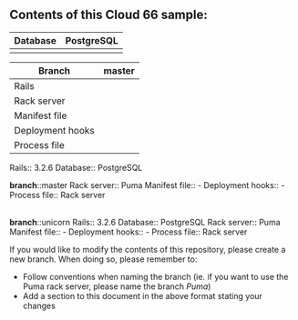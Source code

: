 ## Contents of this Cloud 66 sample:

| Database         | PostgreSQL    |
| ---------------- |:-------------:|
|                  |               |

| Branch           | master        |
| ---------------- |:-------------:|
| Rails            |               |
| Rack server      |               |
| Manifest file    |               |
| Deployment hooks |               |
| Process file     |               |

Rails:: 3.2.6
Database:: PostgreSQL

<b>branch</b>::master
Rack server:: Puma
Manifest file:: -
Deployment hooks:: -
Process file:: Rack server

<br/>
<b>branch</b>::unicorn
Rails:: 3.2.6
Database:: PostgreSQL
Rack server:: Puma
Manifest file:: -
Deployment hooks:: -
Process file:: Rack server

If you would like to modify the contents of this repository, please create a new branch. When doing so, please remember to:
* Follow conventions when naming the branch (ie. if you want to use the Puma rack server, please name the branch _Puma_)
* Add a section to this document in the above format stating your changes
